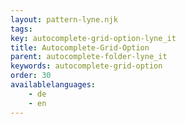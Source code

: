 ```yaml
---
layout: pattern-lyne.njk
tags: 
key: autocomplete-grid-option-lyne_it
title: Autocomplete-Grid-Option
parent: autocomplete-folder-lyne_it
keywords: autocomplete-grid-option
order: 30
availablelanguages: 
    - de
    - en
---
```

